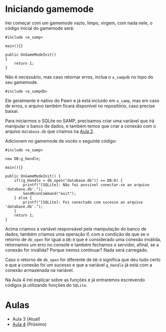 # Iniciando gamemode
Irei começar com um gamemode vazio, limpo, virgem, com nada nele, o código inicial do gamemode será:
```pwn
#include <a_samp>

main(){}

public OnGameModeInit()
{
	return 1;
}
```

Não é necessário, mas caso retornar erros, inclua o `a_sampdb` no topo do seu gamemode.
```pwn
#include <a_sampdb>
```

Ele geralmente é nativo do Pawn e já está incluido em `a_samp`, mas em caso de erros, o arquivo também ficará disponível no repositório, caso precise baixar.

Para iniciarmos o SQLite no SAMP, precisamos criar uma variável que irá manipular o banco de dados, e também temos que criar a conexão com o arquivo `database.db` que criamos na [Aula 2](../Aulas/Aula_2.md).

Adicionem no gamemode de vocês o seguinte código:
```pwn
#include <a_samp>

new DB:g_Handle;

main(){}

public OnGameModeInit() {
	if((g_Handle = db_open("database.db")) == DB:0) {
		printf("[SQLite]: Não foi possível conectar-se ao arquivo 'database.db'.");
		SendRconCommand("exit");
	} else {
		printf("[SQLite]: Foi conectado com sucesso ao arquivo 'database.db'.");
	}
	return 1;
}
```

Acima criamos a variável responsável pela manipulação do banco de dados, também criamos uma operação if, com a condição de que se o retorno de `db_open` for igual a `DB:0` que é considerado uma conexão inválida, retornamos um erro no console e também fechamos o servidor, afinal, se a conexão for inválida? Porque iremos continuar? Nada será carregado.

Caso o retorno de `db_open` for diferente de `DB:0` significa que deu tudo certo e que a conexão foi um sucesso e que a variável `g_Handle` já está com a conexão armazenada na variável.

Na Aula 4 irei explicar sobre as funções e já entraremos escrevendo códigos já utilizando funções do `SQLite`.

# Aulas
- Aula 3 (Atual)
- [Aula 4](../Aulas/Aula_4.md) (Próximo)
